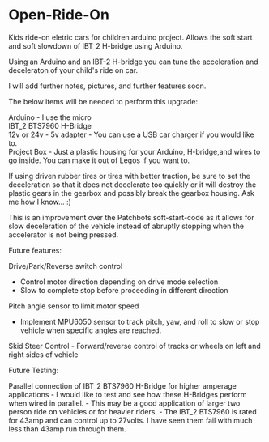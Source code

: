 # Open-Ride-On

Kids ride-on eletric cars for children arduino project. Allows the soft start and soft slowdown of IBT_2 H-bridge using Arduino.

Using an Arduino and an IBT-2 H-bridge you can tune the acceleration and deceleraton of your child's ride on car.

I will add further notes, pictures, and further features soon.

The below items will be needed to perform this upgrade:

Arduino - I use the micro <br>
IBT_2 BTS7960 H-Bridge <br>
12v or 24v - 5v adapter - You can use a USB car charger if you would like to. <br>
Project Box - Just a plastic housing for your Arduino, H-bridge,and wires to go inside. You can make it out of Legos if you want to. 

If using driven rubber tires or tires with better traction, be sure to set the deceleration so that it does not decelerate too quickly or it will destroy the plastic gears in the gearbox and possibly break the gearbox housing. Ask me how I know... :)

This is an improvement over the Patchbots soft-start-code as it allows for slow deceleration of the vehicle instead of abruptly stopping when the accelerator is not being pressed. 

Future features: 

Drive/Park/Reverse switch control

- Control motor direction depending on drive mode selection
- Slow to complete stop before proceeding in different 
direction
	
Pitch angle sensor to limit motor speed
- Implement MPU6050 sensor to track pitch, yaw, and roll to
slow or stop vehicle when specific angles are reached. 

Skid Steer Control - Forward/reverse control of tracks or wheels on left and right sides of vehicle

Future Testing: 

Parallel connection of IBT_2 BTS7960 H-Bridge for higher amperage applications
	- I would like to test and see how these H-Bridges perform when wired in parallel. 
 	- This may be a good application of larger two person ride on vehicles or for heavier riders.
	- The IBT_2 BTS7960 is rated for 43amp and can control up to 27volts. I have seen them fail with much less than 43amp run through them.
 

